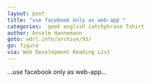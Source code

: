 ```yaml
---
layout: post
title: "use facebook only as web-app "
categories:  geek english catchphrase Tshirt
author: Anselm Hannemann
goto: wdrl.info/archive/93/
go: figure
via: Web Development Reading List
---
```

...use facebook only as web-app...
